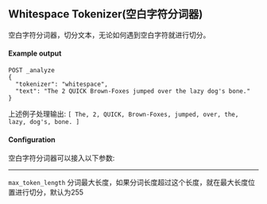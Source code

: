 ## Whitespace Tokenizer(空白字符分词器)
空白字符分词器，切分文本，无论如何遇到空白字符就进行切分。

#### Example output
```
POST _analyze
{
  "tokenizer": "whitespace",
  "text": "The 2 QUICK Brown-Foxes jumped over the lazy dog's bone."
}
```
上述例子处理输出:
```[ The, 2, QUICK, Brown-Foxes, jumped, over, the, lazy, dog's, bone. ]```

#### Configuration
空白字符分词器可以接入以下参数:
***
```max_token_length```   分词最大长度，如果分词长度超过这个长度，就在最大长度位置进行切分，默认为255